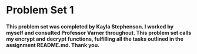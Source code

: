 # **Problem Set 1**
#### This problem set was completed by Kayla Stephenson. I worked by myself and consulted Professor Varner throughout. This problem set calls my encrypt and decrypt functions, fulfilling all the tasks outlined in the assignment README.md. Thank you.
